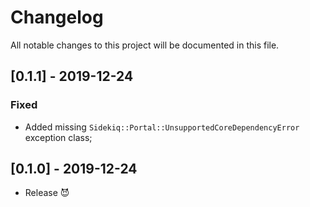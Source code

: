 # Changelog
All notable changes to this project will be documented in this file.

## [0.1.1] - 2019-12-24

### Fixed

- Added missing `Sidekiq::Portal::UnsupportedCoreDependencyError` exception class;

## [0.1.0] - 2019-12-24

- Release 😈
